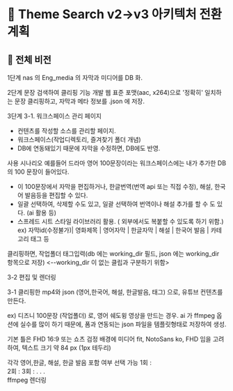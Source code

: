 # 🔄 Theme Search v2→v3 아키텍처 전환 계획

## 🎯 전체 비전

1단계 nas 의 Eng_media 의 자막과 미디어를 DB 화.

2단계 문장 검색하여 클리핑 기능 개발
웹 표준 포맷(aac, x264)으로 '정확히' 일치하는 문장 클리핑하고, 자막과 메타 정보를 .json 에 저장.

3단계
3-1. 워크스페이스 관리 페이지
- 컨텐츠를 작성할 소스를 관리할 페이지.
- 워크스페이스(작업디렉토리, 즐겨찾기 폴더 개념)
- DB에 연동돼있기 때문에 자막을 수정하면, DB에도 반영.

사용 시나리오
예를들어 드라마 영어 100문장이라는 워크스페이스에는 내가 추가한 DB 의 100 문장이 들어있다.
- 이 100문장에서 자막을 편집하거나, 한글번역(번역 api 또는 직접 수정), 해설, 한국어 발음등을 편집할 수 있다.
- 일괄 선택하여, 삭제할 수도 있고, 일괄 선택하여 번역이나 해설 추가를 할 수 도 있다. (ai 활용 등)
- 스프레드 시트 스타일 라이브러리 활용. ( 외부에서도 복붙할 수 있도록 하기 위함.)
ex) 자막id(수정불가)| 영화제목 | 영어자막 | 한글자막 | 해설 | 한국어 발음 | 카테고리  태그 등

클리핑하면, 작업폴더 태그입력(db 에는 working_dir 필드, json 에는 working_dir 항목으로 저장) <--working_dir 이 없는 클립과 구분하기 위함>

3-2 편집 및 렌더링

3-1 클리핑한 mp4와 json (영어,한국어, 해설, 한글발음, 태그)  으로, 유튜브 컨텐츠를 만든다.

ex) 디즈니 100문장 (작업폴더) 로, 영어 쉐도윙 영상을 만드는 경우.
ai 가 ffmpeg 옵션에 실수를 많이 하기 때문에, 폼과 연동되는 json 파일을 템플릿형태로 저장하여 생성.

기본 틀은 FHD 16:9 또는 쇼츠 검정 배경에 미디어 fit, NotoSans ko, FHD 임을 고려하여, 텍스트 크기 약 84 px (1px 테두리)

각각 영어,한글, 해설, 한글 발음 포함 여부 선택 가능
1회 :  
2회 : 
3회 :
.
.
.  
ffmpeg 렌더링